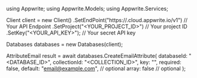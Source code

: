 using Appwrite;
using Appwrite.Models;
using Appwrite.Services;

Client client = new Client()
    .SetEndPoint("https://<REGION>.cloud.appwrite.io/v1") // Your API Endpoint
    .SetProject("<YOUR_PROJECT_ID>") // Your project ID
    .SetKey("<YOUR_API_KEY>"); // Your secret API key

Databases databases = new Databases(client);

AttributeEmail result = await databases.CreateEmailAttribute(
    databaseId: "<DATABASE_ID>",
    collectionId: "<COLLECTION_ID>",
    key: "",
    required: false,
    default: "email@example.com", // optional
    array: false // optional
);